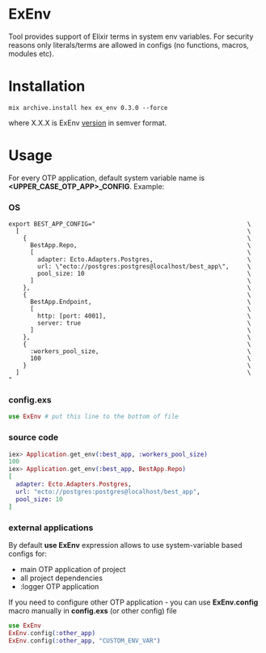 # ExEnv

Tool provides support of Elixir terms in system env variables.
For security reasons only literals/terms are allowed in configs (no functions, macros, modules etc).

# Installation

```
mix archive.install hex ex_env 0.3.0 --force
```

where X.X.X is ExEnv [version](https://github.com/heathmont/ex_env/releases) in semver format.

# Usage

For every OTP application, default system variable name is **&lt;UPPER_CASE_OTP_APP&gt;_CONFIG**. Example:

### OS

```
export BEST_APP_CONFIG="                                          \
  [                                                               \
    {                                                             \
      BestApp.Repo,                                               \
      [                                                           \
        adapter: Ecto.Adapters.Postgres,                          \
        url: \"ecto://postgres:postgres@localhost/best_app\",     \
        pool_size: 10                                             \
      ]                                                           \
    },                                                            \
    {                                                             \
      BestApp.Endpoint,                                           \
      [                                                           \
        http: [port: 4001],                                       \
        server: true                                              \
      ]                                                           \
    },                                                            \
    {                                                             \
      :workers_pool_size,                                         \
      100                                                         \
    }                                                             \
  ]                                                               \
"
```

### config.exs

```elixir
use ExEnv # put this line to the bottom of file
```

### source code

```elixir
iex> Application.get_env(:best_app, :workers_pool_size)
100
iex> Application.get_env(:best_app, BestApp.Repo)
[
  adapter: Ecto.Adapters.Postgres,
  url: "ecto://postgres:postgres@localhost/best_app",
  pool_size: 10
]
```

### external applications

By default **use ExEnv** expression allows to use system-variable based configs for:

- main OTP application of project
- all project dependencies
- :logger OTP application

If you need to configure other OTP application - you can use **ExEnv.config** macro manually in **config.exs** (or other config) file

```elixir
use ExEnv
ExEnv.config(:other_app)
ExEnv.config(:other_app, "CUSTOM_ENV_VAR")
```
